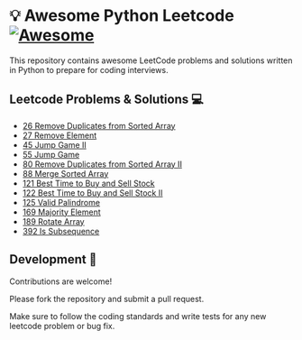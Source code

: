 # 💡 Awesome Python Leetcode [![Awesome](https://awesome.re/badge.svg)](https://awesome.re)

This repository contains awesome LeetCode problems and solutions written in Python to prepare for coding interviews.

## Leetcode Problems & Solutions 💻

- [26 Remove Duplicates from Sorted Array](https://leetcode.com/problems/remove-duplicates-from-sorted-array/description/)
- [27 Remove Element](https://leetcode.com/problems/remove-element/description/)
- [45 Jump Game II](https://leetcode.com/problems/jump-game-ii/description/)
- [55 Jump Game](https://leetcode.com/problems/jump-game/description/)
- [80 Remove Duplicates from Sorted Array II](https://leetcode.com/problems/remove-duplicates-from-sorted-array-ii/description/)
- [88 Merge Sorted Array](https://leetcode.com/problems/merge-sorted-array/description/)
- [121 Best Time to Buy and Sell Stock](https://leetcode.com/problems/best-time-to-buy-and-sell-stock/description/)
- [122 Best Time to Buy and Sell Stock II](https://leetcode.com/problems/best-time-to-buy-and-sell-stock-ii/description/)
- [125 Valid Palindrome](https://leetcode.com/problems/valid-palindrome/description/)
- [169 Majority Element](https://leetcode.com/problems/majority-element/description/)
- [189 Rotate Array](https://leetcode.com/problems/rotate-array/description/)
- [392 Is Subsequence](https://leetcode.com/problems/is-subsequence/description/)

## Development 🔧

Contributions are welcome!

Please fork the repository and submit a pull request.

Make sure to follow the coding standards and write tests for any new leetcode problem or bug fix.
